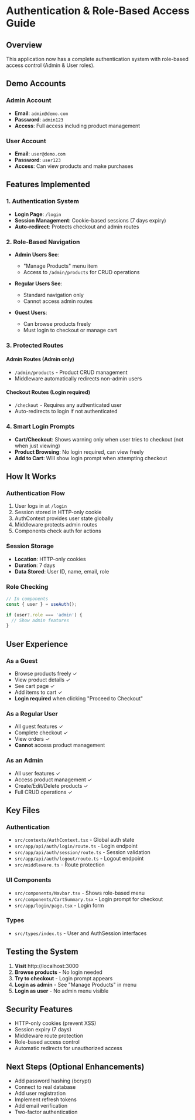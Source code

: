 # Authentication & Role-Based Access Guide

## Overview
This application now has a complete authentication system with role-based access control (Admin & User roles).

## Demo Accounts

### Admin Account
- **Email**: `admin@demo.com`
- **Password**: `admin123`
- **Access**: Full access including product management

### User Account
- **Email**: `user@demo.com`
- **Password**: `user123`
- **Access**: Can view products and make purchases

## Features Implemented

### 1. Authentication System
- **Login Page**: `/login`
- **Session Management**: Cookie-based sessions (7 days expiry)
- **Auto-redirect**: Protects checkout and admin routes

### 2. Role-Based Navigation
- **Admin Users See**:
  - "Manage Products" menu item
  - Access to `/admin/products` for CRUD operations

- **Regular Users See**:
  - Standard navigation only
  - Cannot access admin routes

- **Guest Users**:
  - Can browse products freely
  - Must login to checkout or manage cart

### 3. Protected Routes

#### Admin Routes (Admin only)
- `/admin/products` - Product CRUD management
- Middleware automatically redirects non-admin users

#### Checkout Routes (Login required)
- `/checkout` - Requires any authenticated user
- Auto-redirects to login if not authenticated

### 4. Smart Login Prompts
- **Cart/Checkout**: Shows warning only when user tries to checkout (not when just viewing)
- **Product Browsing**: No login required, can view freely
- **Add to Cart**: Will show login prompt when attempting checkout

## How It Works

### Authentication Flow
1. User logs in at `/login`
2. Session stored in HTTP-only cookie
3. AuthContext provides user state globally
4. Middleware protects admin routes
5. Components check auth for actions

### Session Storage
- **Location**: HTTP-only cookies
- **Duration**: 7 days
- **Data Stored**: User ID, name, email, role

### Role Checking
```typescript
// In components
const { user } = useAuth();

if (user?.role === 'admin') {
  // Show admin features
}
```

## User Experience

### As a Guest
- Browse products freely ✓
- View product details ✓
- See cart page ✓
- Add items to cart ✓
- **Login required** when clicking "Proceed to Checkout"

### As a Regular User
- All guest features ✓
- Complete checkout ✓
- View orders ✓
- **Cannot** access product management

### As an Admin
- All user features ✓
- Access product management ✓
- Create/Edit/Delete products ✓
- Full CRUD operations ✓

## Key Files

### Authentication
- `src/contexts/AuthContext.tsx` - Global auth state
- `src/app/api/auth/login/route.ts` - Login endpoint
- `src/app/api/auth/session/route.ts` - Session validation
- `src/app/api/auth/logout/route.ts` - Logout endpoint
- `src/middleware.ts` - Route protection

### UI Components
- `src/components/Navbar.tsx` - Shows role-based menu
- `src/components/CartSummary.tsx` - Login prompt for checkout
- `src/app/login/page.tsx` - Login form

### Types
- `src/types/index.ts` - User and AuthSession interfaces

## Testing the System

1. **Visit** http://localhost:3000
2. **Browse products** - No login needed
3. **Try to checkout** - Login prompt appears
4. **Login as admin** - See "Manage Products" in menu
5. **Login as user** - No admin menu visible

## Security Features

- HTTP-only cookies (prevent XSS)
- Session expiry (7 days)
- Middleware route protection
- Role-based access control
- Automatic redirects for unauthorized access

## Next Steps (Optional Enhancements)

- Add password hashing (bcrypt)
- Connect to real database
- Add user registration
- Implement refresh tokens
- Add email verification
- Two-factor authentication
